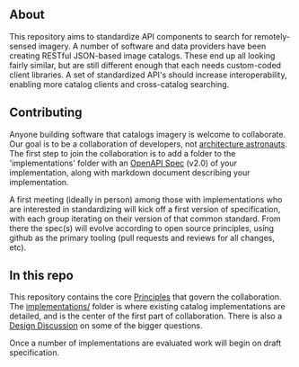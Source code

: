 ## About

This repository aims to standardize API components to search for remotely-sensed imagery. A number of software and data providers have been creating RESTful JSON-based image catalogs. These end up all looking fairly similar, but are still different enough that each needs custom-coded client libraries. A set of standardized API's should increase interoperability, enabling more catalog clients and cross-catalog searching. 

## Contributing

Anyone building software that catalogs imagery is welcome to collaborate. Our goal is to be a collaboration of developers, not [architecture astronauts](http://www.joelonsoftware.com/articles/fog0000000018.html). The first step to join the collaboration is to add a folder to the 'implementations' folder with an [OpenAPI Spec](https://github.com/OAI/OpenAPI-Specification/blob/master/versions/2.0.md) (v2.0) of your implementation, along with markdown document describing your implementation.

A first meeting (ideally in person) among those with implementations who are interested in standardizing will kick off a first version of specification, with each group iterating on their version of that common standard. From there the spec(s) will evolve according to open source principles, using github as the primary tooling (pull requests and reviews for all changes, etc).


## In this repo

This repository contains the core [Principles](principles.md) that govern the collaboration. The [implementations/](implementations) folder is where existing catalog implementations are detailed, and is the center of the first part of 
collaboration. There is also a [Design Discussion](design-discuss.md) on some of the bigger questions.

Once a number of implementations are evaluated work will begin on draft specification. 
